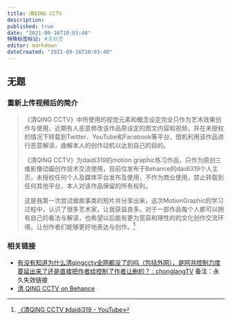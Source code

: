 ```yaml
---
title: 清QING CCTV
description:
published: true
date: "2021-09-16T10:03:40"
特殊标签标记: #无标签
editor: markdown
dateCreated: "2021-09-16T10:03:40"
---
```


## 无题

<!-- 作者: daidi319 -->

### 重新上传视频后的简介

> 《清QING CCTV》中所使用的视觉元素和概念设定完全只作为艺术效果创作与使用，近期有人恶意修改该作品原设定的图文内容和视频，并在未授权的情况下转载到Twitter、YouTube和Facebook等平台，借机利用该作品进行恶意解读，曲解本人的创作动机以达到自己的目的。
>
> 《清QING CCTV》为daidi319的motion graphic练习作品，只作为原创三维影像动画创作技术交流使用，目前仅发布于Behance的daidi319个人主页，未授权任何个人及媒体平台发布及使用，不作为商业使用，禁止转载到任何其他平台，本人对该作品保留的所有权利。
>
> 这是我第一次尝试做故事类的短片并分享出来，这次MotionGraphic的学习过程中，认识了很多艺术家，让我获益良多。对于一部作品每个人都可以拥有自己的看法与解读，也希望以后能有更为宽容和理性的的文化创作交流环境，让创作者们能够更好地表达与创作。[^EuTB]

[^EuTB]: [《清QING CCTV 》daidi319 - YouTube](https://www.youtube.com/watch?v=EuTBjYVzBhQ)

### 相关链接

+ [有没有知道为什么清qingcctv全网都没了的吗（包括外网），是阿共控制力度蔓延出来了还是直接把作者给控制了作者让删的？ : chonglangTV](https://old.reddit.com/r/chonglangTV/comments/homyad/有没有知道为什么清qingcctv全网都没了的吗包括外网是阿共控制力度蔓延出来了还是直接把作者给控制/) 备注：永久失效链接
+ [清 QING CCTV on Behance](https://www.behance.net/gallery/99592873/-QING-CCTV)
